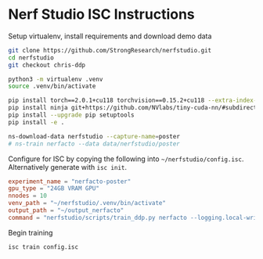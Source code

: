 # Nerf Studio ISC Instructions

Setup virtualenv, install requirements and download demo data

```bash
git clone https://github.com/StrongResearch/nerfstudio.git
cd nerfstudio
git checkout chris-ddp

python3 -m virtualenv .venv
source .venv/bin/activate

pip install torch==2.0.1+cu118 torchvision==0.15.2+cu118 --extra-index-url https://download.pytorch.org/whl/cu118
pip install ninja git+https://github.com/NVlabs/tiny-cuda-nn/#subdirectory=bindings/torch
pip install --upgrade pip setuptools
pip install -e .

ns-download-data nerfstudio --capture-name=poster
# ns-train nerfacto --data data/nerfstudio/poster
```

Configure for ISC by copying the following into `~/nerfstudio/config.isc`. Alternatively generate with `isc init`.

```toml
experiment_name = "nerfacto-poster"
gpu_type = "24GB VRAM GPU"
nnodes = 10
venv_path = "~/nerfstudio/.venv/bin/activate"
output_path = "~/output_nerfacto"
command = "nerfstudio/scripts/train_ddp.py nerfacto --logging.local-writer.max-log-size=0 --viewer.quit-on-train-completion True --data data/nerfstudio/poster"
```

Begin training

```bash
isc train config.isc
```